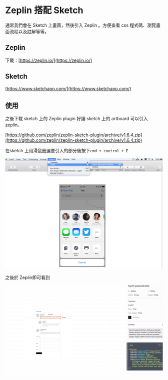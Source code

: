 # Zeplin 搭配 Sketch

通常我們會在 Sketch 上畫圖，然後引入 Zeplin 。方便查看 css 程式碼、瀏覽畫面流程以及註解等等。

## Zeplin

下載：[https://zeplin.io/](https://zeplin.io/)

## Sketch

[https://www.sketchapp.com/](https://www.sketchapp.com/)

## 使用

之後下載 sketch 上的 Zeplin plugin 好讓 sketch 上的 artboard 可以引入 zeplin。

[https://github.com/zeplin/zeplin-sketch-plugin/archive/v1.6.4.zip](https://github.com/zeplin/zeplin-sketch-plugin/archive/v1.6.4.zip)

在sketch 上用滑鼠圈選要引入的部分後按下`cmd + control + E`

![](.gitbook/assets/Screen%20Shot%202018-11-26%20at%2011.56.46%20AM.png)

之後於 Zeplin即可看到

![](.gitbook/assets/Screen%20Shot%202018-11-26%20at%2011.57.38%20AM.png)

